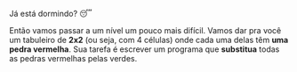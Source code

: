 Já está dormindo? :sleeping:

Então vamos passar a um nível um pouco mais difícil. Vamos dar pra você um tabuleiro de **2x2** (ou seja, com 4 células) onde cada uma delas têm **uma pedra vermelha**.  Sua tarefa é escrever um programa que **substitua** todas as pedras vermelhas pelas verdes.
